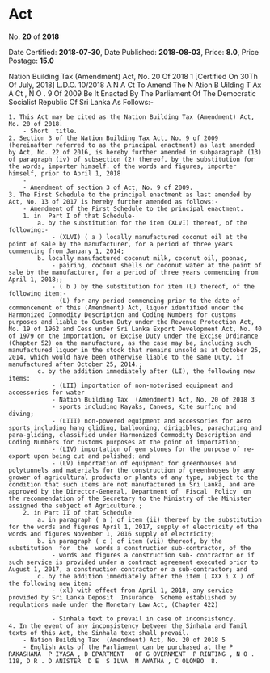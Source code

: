 # Act

No. **20** of **2018**

Date Certified: **2018-07-30**, Date Published: **2018-08-03**, Price: **8.0**, Price Postage: **15.0**

Nation Building Tax  (Amendment) Act, No. 20 Of 2018 1
[Certified On 30Th Of July, 2018]
L.D.O. 10/2018
A N  A Ct   To   Amend   The  N Ation  B Uilding  T Ax  A Ct , N O . 9  Of  2009
Be   It Enacted By The Parliament Of The Democratic Socialist Republic Of Sri Lanka As Follows:-

    1. This Act may be cited as the Nation Building Tax (Amendment) Act, No. 20 of 2018.
        - Short  title.
    2. Section 3 of the Nation Building Tax Act, No. 9 of 2009 (hereinafter referred to as the principal enactment) as last amended by Act, No. 22 of 2016, is hereby further amended in subparagraph (13) of paragraph (iv) of subsection (2) thereof, by the substitution for the words, importer himself. of the words and figures, importer himself, prior to April 1, 2018
        - 
        - Amendment of section 3 of Act, No. 9 of 2009.
    3. The First Schedule to the principal enactment as last amended by Act, No. 13 of 2017 is hereby further amended as follows:-
        - Amendment of the First Schedule to the principal enactment.
        1. in  Part I of that Schedule-
            a. by the substitution for the item (XLVI) thereof, of the following:-
                - (XLVI) ( a ) locally manufactured coconut oil at the point of sale by the manufacturer, for a period of three years commencing from January 1, 2014;
            b. locally manufactured coconut milk, coconut oil, poonac,
                - pairing, coconut shells or coconut water at the point of sale by the manufacturer, for a period of three years commencing from April 1, 2018;;
                - ( b ) by the substitution for item (L) thereof, of the following item:-
                - (L) for any period commencing prior to the date of commencement of this (Amendment) Act, liquor identified under the Harmonized Commodity Description and Coding Numbers for customs purposes and liable to Custom Duty under the Revenue Protection Act, No. 19 of 1962 and Cess under Sri Lanka Export Development Act, No. 40 of 1979 on the importation, or Excise Duty under the Excise Ordinance (Chapter 52) on the manufacture, as the case may be, including such manufactured liquor in the stock that remains unsold as at October 25, 2014, which would have been otherwise liable to the same Duty, if manufactured after October 25, 2014.;
            c. by the addition immediately after (LI), the following new items:
                - (LII) importation of non-motorised equipment and accessories for water
                - Nation Building Tax  (Amendment) Act, No. 20 of 2018 3
                - sports including Kayaks, Canoes, Kite surfing and diving;
                - (LIII) non-powered equipment and accessories for aero sports including hang gliding, ballooning, dirigibles, parachuting and para-gliding, classified under Harmonized Commodity Description and Coding Numbers for customs purposes at the point of importation;
                - (LIV) importation of gem stones for the purpose of re-export upon being cut and polished; and
                - (LV) importation of equipment for greenhouses and polytunnels and materials for the construction of greenhouses by any grower of agricultural products or plants of any type, subject to the condition that such items are not manufactured in Sri Lanka, and are approved by the Director-General, Department of  Fiscal  Policy  on  the recommendation of the Secretary to the Ministry of the Minister assigned the subject of Agriculture.;
        2. in Part II of that Schedule
            a. in paragraph ( a ) of item (ii) thereof by the substitution for the words and figures April 1, 2017, supply of electricity of the words and figures November 1, 2016 supply of electricity;
            b. in paragraph ( c ) of item (vii) thereof, by the  substitution  for  the  words a construction sub-contractor, of the
                - words and figures a construction sub- contractor or if such service is provided under a contract agreement executed prior to August 1, 2017, a construction contractor or a sub-contractor; and
            c. by the addition immediately after the item ( XXX i X ) of the following new item:
                - (xl) with effect from April 1, 2018, any service provided by Sri Lanka Deposit  Insurance  Scheme established by regulations made under the Monetary Law Act, (Chapter 422)
                - 
                - Sinhala text to prevail in case of inconsistency.
    4. In the event of any inconsistency between the Sinhala and Tamil texts of this Act, the Sinhala text shall prevail.
        - Nation Building Tax  (Amendment) Act, No. 20 of 2018 5
        - English Acts of the Parliament can be purchased at the P RAKASHANA  P IYASA , D EPARTMENT   OF G OVERNMENT  P RINTING , N O . 118, D R . D ANISTER  D E  S ILVA  M AWATHA , C OLOMBO  8.
